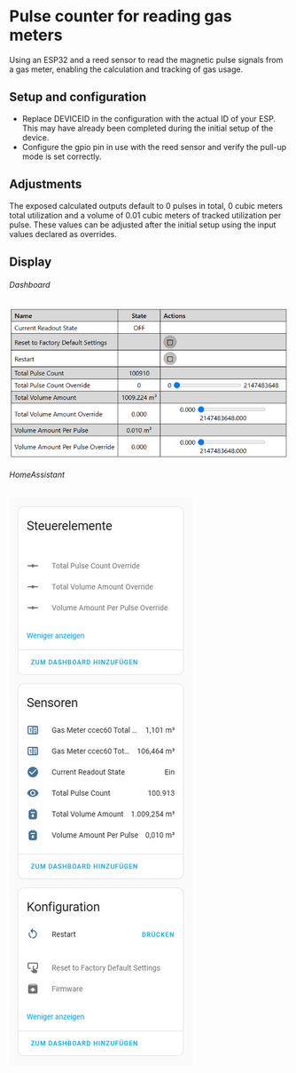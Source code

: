 # Pulse counter for reading gas meters
Using an ESP32 and a reed sensor to read the magnetic pulse signals from a gas meter, enabling the calculation and tracking of gas usage.

## Setup and configuration
- Replace DEVICEID in the configuration with the actual ID of your ESP. This may have already been completed during the initial setup of the device.
- Configure the gpio pin in use with the reed sensor and verify the pull-up mode is set correctly.

## Adjustments
The exposed calculated outputs default to 0 pulses in total, 0 cubic meters total utilization and a volume of 0.01 cubic meters of tracked utilization per pulse. These values can be adjusted after the initial setup using the input values declared as overrides.

## Display
###### Dashboard
![dashboard.png](img/dashboard.png)
###### HomeAssistant  
![homeassistant.png](img/homeassistant.png)